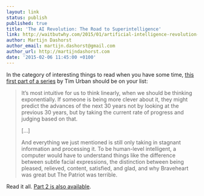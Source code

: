```yaml
---
layout: link
status: publish
published: true
title: 'The AI Revolution: The Road to Superintelligence'
link: http://waitbutwhy.com/2015/01/artificial-intelligence-revolution-1.html
author: Martijn Dashorst
author_email: martijn.dashorst@gmail.com
author_url: http://martijndashorst.com
date: '2015-02-06 11:45:00 +0100'
---
```


In the category of interesting things to read when you have some time,
[this first part of a series](http://waitbutwhy.com/2015/01/artificial-intelligence-revolution-1.html) 
by Tim Urban should be on your list:

> It’s most intuitive for us to think linearly, when we should be
> thinking exponentially. If someone is being more clever about it, they
> might predict the advances of the next 30 years not by looking at the
> previous 30 years, but by taking the current rate of progress and
> judging based on that.
>
> [...]
>
> And everything we just mentioned is still only taking in stagnant
> information and processing it. To be human-level intelligent, a
> computer would have to understand things like the difference between
> subtle facial expressions, the distinction between being pleased,
> relieved, content, satisfied, and glad, and why Braveheart was great
> but The Patriot was terrible.

Read it all. [Part 2 is also available](http://waitbutwhy.com/2015/01/artificial-intelligence-revolution-2.html).
